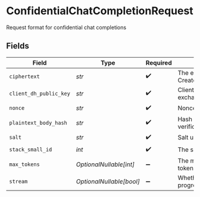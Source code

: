 # ConfidentialChatCompletionRequest

Request format for confidential chat completions


## Fields

| Field                                       | Type                                        | Required                                    | Description                                 |
| ------------------------------------------- | ------------------------------------------- | ------------------------------------------- | ------------------------------------------- |
| `ciphertext`                                | *str*                                       | :heavy_check_mark:                          | The encrypted CreateChatCompletionRequest   |
| `client_dh_public_key`                      | *str*                                       | :heavy_check_mark:                          | Client's DH public key for key exchange     |
| `nonce`                                     | *str*                                       | :heavy_check_mark:                          | Nonce used for encryption                   |
| `plaintext_body_hash`                       | *str*                                       | :heavy_check_mark:                          | Hash of the plaintext body for verification |
| `salt`                                      | *str*                                       | :heavy_check_mark:                          | Salt used for encryption                    |
| `stack_small_id`                            | *int*                                       | :heavy_check_mark:                          | The small ID of the stack                   |
| `max_tokens`                                | *OptionalNullable[int]*                     | :heavy_minus_sign:                          | The maximum number of tokens to generate    |
| `stream`                                    | *OptionalNullable[bool]*                    | :heavy_minus_sign:                          | Whether to stream back partial progress     |
